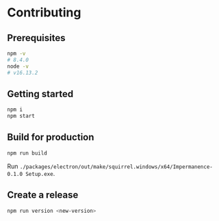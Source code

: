 # Contributing

## Prerequisites

```sh
npm -v
# 8.4.0
node -v
# v16.13.2
```

## Getting started

```sh
npm i
npm start
```

## Build for production

```sh
npm run build
```

Run `./packages/electron/out/make/squirrel.windows/x64/Impermanence-0.1.0 Setup.exe`.

## Create a release

```sh
npm run version <new-version>
```
